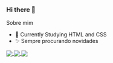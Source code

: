 ### Hi there 👋

<!--
**mozzysz/mozzysz** is a ✨ _special_ ✨ repository because its `README.md` (this file) appears on your GitHub profile.

Here are some ideas to get you started:

- 🔭 I’m currently working on ...
- 🌱 I’m currently learning ...
- 👯 I’m looking to collaborate on ...
- 🤔 I’m looking for help with ...
- 💬 Ask me about ...
- 📫 How to reach me: ...
- 😄 Pronouns: ...
- ⚡ Fun fact: ...
-->

Sobre mim
- 🌱 Currently Studying HTML and CSS
- ✨ Sempre procurando novidades

<a href="https://twitter.com/Mzzyhd">
  <img align="center" src="https://img.shields.io/badge/Twitter-1DA1F2?style=for-the-badge&logo=twitter&logoColor=white" /> 
</a>

<a href="https://www.instagram.com/mzzyhd/">
  <img align="center" src="https://img.shields.io/badge/Instagram-E4405F?style=for-the-badge&logo=instagram&logoColor=white" /> 
</a>

<a href="https://www.twitch.tv/mozzy4k">
  <img align="center" src="https://img.shields.io/badge/Twitch-9146FF?style=for-the-badge&logo=twitch&logoColor=white" /> 
</a>

